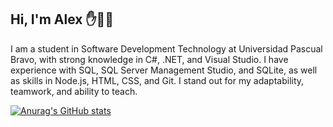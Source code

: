 ## Hi, I'm Alex ✋🧔📖
I am a student in Software Development Technology at Universidad Pascual Bravo, with strong knowledge in C#, .NET, and Visual Studio. I have experience with SQL, SQL Server Management Studio, and SQLite, as well as skills in Node.js, HTML, CSS, and Git. I stand out for my adaptability, teamwork, and ability to teach.

[![Anurag's GitHub stats](https://github-readme-stats.vercel.app/apiMiloDSanuraghazra)](https://github.com/anuraghazra/github-readme-stats)
<!--
**MiloDS/MiloDS** is a ✨ _special_ ✨ repository because its `README.md` (this file) appears on your GitHub profile.

Here are some ideas to get you started:

- 🔭 I’m currently working on ...
- 🌱 I’m currently learning ...
- 👯 I’m looking to collaborate on ...
- 🤔 I’m looking for help with ...
- 💬 Ask me about ...
- 📫 How to reach me: ...
- 😄 Pronouns: ...
- ⚡ Fun fact: ...
-->
